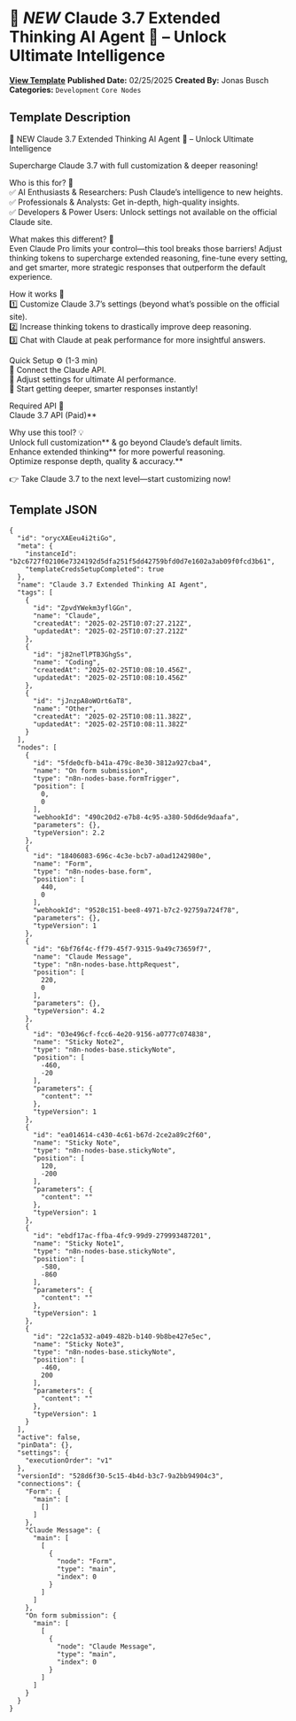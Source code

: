# 🧠 *NEW* Claude 3.7 Extended Thinking AI Agent 🤖 – Unlock Ultimate Intelligence

**[View Template](https://n8n.io/workflows/3009-/)**  **Published Date:** 02/25/2025  **Created By:** Jonas Busch  **Categories:** `Development` `Core Nodes`  

## Template Description

🧠 NEW Claude 3.7 Extended Thinking AI Agent 🤖 – Unlock Ultimate Intelligence

Supercharge Claude 3.7 with full customization & deeper reasoning!  

Who is this for? 🎯  
✅ AI Enthusiasts & Researchers: Push Claude’s intelligence to new heights.  
✅ Professionals & Analysts: Get in-depth, high-quality insights.  
✅ Developers & Power Users: Unlock settings not available on the official Claude site.  

What makes this different? 🚀  
Even Claude Pro limits your control—this tool breaks those barriers! Adjust thinking tokens to supercharge extended reasoning, fine-tune every setting, and get smarter, more strategic responses that outperform the default experience.  

How it works 🌟  
1️⃣ Customize Claude 3.7’s settings (beyond what’s possible on the official site).  
2️⃣ Increase thinking tokens to drastically improve deep reasoning.  
3️⃣ Chat with Claude at peak performance for more insightful answers.  

Quick Setup ⚙️ (1-3 min)  
🔹 Connect the Claude API.  
🔹 Adjust settings for ultimate AI performance.  
🔹 Start getting deeper, smarter responses instantly!  

Required API 🔗  
Claude 3.7 API (Paid)**  

Why use this tool? 💡  
Unlock full customization** & go beyond Claude’s default limits.  
Enhance extended thinking** for more powerful reasoning.  
Optimize response depth, quality & accuracy.**  

👉 Take Claude 3.7 to the next level—start customizing now!

## Template JSON

```
{
  "id": "orycXAEeu4i2tiGo",
  "meta": {
    "instanceId": "b2c6727f02106e7324192d5dfa251f5dd42759bfd0d7e1602a3ab09f0fcd3b61",
    "templateCredsSetupCompleted": true
  },
  "name": "Claude 3.7 Extended Thinking AI Agent",
  "tags": [
    {
      "id": "ZpvdYWekm3yflGGn",
      "name": "Claude",
      "createdAt": "2025-02-25T10:07:27.212Z",
      "updatedAt": "2025-02-25T10:07:27.212Z"
    },
    {
      "id": "j82neTlPTB3GhgSs",
      "name": "Coding",
      "createdAt": "2025-02-25T10:08:10.456Z",
      "updatedAt": "2025-02-25T10:08:10.456Z"
    },
    {
      "id": "jJnzpA8oWOrt6aT8",
      "name": "Other",
      "createdAt": "2025-02-25T10:08:11.382Z",
      "updatedAt": "2025-02-25T10:08:11.382Z"
    }
  ],
  "nodes": [
    {
      "id": "5fde0cfb-b41a-479c-8e30-3812a927cba4",
      "name": "On form submission",
      "type": "n8n-nodes-base.formTrigger",
      "position": [
        0,
        0
      ],
      "webhookId": "490c20d2-e7b8-4c95-a380-50d6de9daafa",
      "parameters": {},
      "typeVersion": 2.2
    },
    {
      "id": "18406083-696c-4c3e-bcb7-a0ad1242980e",
      "name": "Form",
      "type": "n8n-nodes-base.form",
      "position": [
        440,
        0
      ],
      "webhookId": "9528c151-bee8-4971-b7c2-92759a724f78",
      "parameters": {},
      "typeVersion": 1
    },
    {
      "id": "6bf76f4c-ff79-45f7-9315-9a49c73659f7",
      "name": "Claude Message",
      "type": "n8n-nodes-base.httpRequest",
      "position": [
        220,
        0
      ],
      "parameters": {},
      "typeVersion": 4.2
    },
    {
      "id": "03e496cf-fcc6-4e20-9156-a0777c074838",
      "name": "Sticky Note2",
      "type": "n8n-nodes-base.stickyNote",
      "position": [
        -460,
        -20
      ],
      "parameters": {
        "content": ""
      },
      "typeVersion": 1
    },
    {
      "id": "ea014614-c430-4c61-b67d-2ce2a89c2f60",
      "name": "Sticky Note",
      "type": "n8n-nodes-base.stickyNote",
      "position": [
        120,
        -200
      ],
      "parameters": {
        "content": ""
      },
      "typeVersion": 1
    },
    {
      "id": "ebdf17ac-ffba-4fc9-99d9-279993487201",
      "name": "Sticky Note1",
      "type": "n8n-nodes-base.stickyNote",
      "position": [
        -580,
        -860
      ],
      "parameters": {
        "content": ""
      },
      "typeVersion": 1
    },
    {
      "id": "22c1a532-a049-482b-b140-9b8be427e5ec",
      "name": "Sticky Note3",
      "type": "n8n-nodes-base.stickyNote",
      "position": [
        -460,
        200
      ],
      "parameters": {
        "content": ""
      },
      "typeVersion": 1
    }
  ],
  "active": false,
  "pinData": {},
  "settings": {
    "executionOrder": "v1"
  },
  "versionId": "528d6f30-5c15-4b4d-b3c7-9a2bb94904c3",
  "connections": {
    "Form": {
      "main": [
        []
      ]
    },
    "Claude Message": {
      "main": [
        [
          {
            "node": "Form",
            "type": "main",
            "index": 0
          }
        ]
      ]
    },
    "On form submission": {
      "main": [
        [
          {
            "node": "Claude Message",
            "type": "main",
            "index": 0
          }
        ]
      ]
    }
  }
}
```
